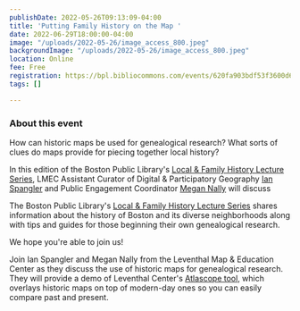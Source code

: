 ```yaml
---
publishDate: 2022-05-26T09:13:09-04:00
title: 'Putting Family History on the Map '
date: 2022-06-29T18:00:00-04:00
image: "/uploads/2022-05-26/image_access_800.jpeg"
backgroundImage: "/uploads/2022-05-26/image_access_800.jpeg"
location: Online
fee: Free
registration: https://bpl.bibliocommons.com/events/620fa903bdf53f3600d6fca8
tags: []

---
```

### About this event

How can historic maps be used for genealogical research? What sorts of clues do maps provide for piecing together local history? 

In this edition of the Boston Public Library's [Local & Family History Lecture Series](https://www.bpl.org/local-and-family-history-series/), LMEC Assistant Curator of Digital & Participatory Geography [Ian Spangler](https://www.leventhalmap.org/about/people/ian-spangler/) and Public Engagement Coordinator [Megan Nally](https://www.leventhalmap.org/about/people/megan-nally/) will discuss 

The Boston Public Library's [Local & Family History Lecture Series](https://www.bpl.org/local-and-family-history-series/) shares information about the history of Boston and its diverse neighborhoods along with tips and guides for those beginning their own genealogical research.

We hope you're able to join us!

Join Ian Spangler and Megan Nally from the Leventhal Map & Education Center as they discuss the use of historic maps for genealogical research. They will provide a demo of Leventhal Center's [Atlascope tool](https://atlascope.leventhalmap.org/), which overlays historic maps on top of modern-day ones so you can easily compare past and present.